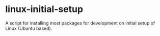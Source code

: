 # linux-initial-setup
A script for installing most packages for development on initial setup of Linux (Ubuntu based).
